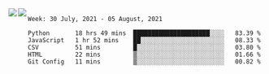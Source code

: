 <a href="https://github.com/anuraghazra/github-readme-stats">
  <img align="left" src="https://github-readme-stats.vercel.app/api?username=Tanesan&count_private=true&show_icons=true" />
</a>
<a href="https://github.com/anuraghazra/github-readme-stats">
  <img align="left" src="https://github-readme-stats.vercel.app/api/top-langs/?username=Tanesan" />
</a>

<!--START_SECTION:waka-->
```text
Week: 30 July, 2021 - 05 August, 2021

Python       18 hrs 49 mins  █████████████████████░░░░   83.39 % 
JavaScript   1 hr 52 mins    ██░░░░░░░░░░░░░░░░░░░░░░░   08.33 % 
CSV          51 mins         █░░░░░░░░░░░░░░░░░░░░░░░░   03.80 % 
HTML         22 mins         ▒░░░░░░░░░░░░░░░░░░░░░░░░   01.66 % 
Git Config   11 mins         ▒░░░░░░░░░░░░░░░░░░░░░░░░   00.82 % 
```
<!--END_SECTION:waka-->
